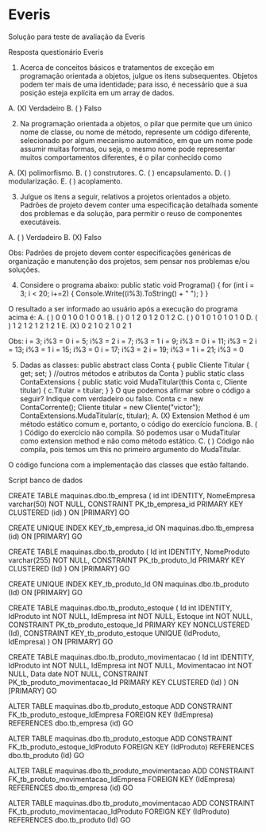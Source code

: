 ﻿# Everis
Solução para teste de avaliação da Everis

Resposta questionário Everis
1. Acerca de conceitos básicos e tratamentos de exceção em programação orientada a objetos, julgue os itens subsequentes. Objetos podem ter mais de uma identidade; para isso, é necessário que a sua posição esteja explícita em um array de dados.

A. (X) Verdadeiro
B. ( ) Falso

2. Na programação orientada a objetos, o pilar que permite que um único nome de classe, ou nome de método, represente um código diferente, selecionado por algum mecanismo automático, em que um nome pode assumir muitas formas, ou seja, o mesmo nome pode representar muitos comportamentos diferentes, é o pilar conhecido como

A. (X) polimorfismo.
B. ( ) construtores.
C. ( ) encapsulamento.
D. ( ) modularização.
E. ( ) acoplamento.

3. Julgue os itens a seguir, relativos a projetos orientados a objeto. Padrões de projeto devem conter uma especificação detalhada somente dos problemas e da solução, para permitir o reuso de componentes executáveis.

A. ( ) Verdadeiro
B. (X) Falso

Obs: Padrões de projeto devem conter especificações genéricas de organização e manutenção dos projetos, sem pensar nos problemas e/ou soluções.

4. Considere o programa abaixo:
public static void Programa()
{
for (int i = 3; i < 20; i+=2)
{
Console.Write((i%3).ToString() + " ");
}
}

O resultado a ser informado ao usuário após a execução do programa acima é:
A. ( ) 0 0 1 0 0 1 0 0 1
B. ( ) 0 1 2 0 1 2 0 1 2
C. ( ) 0 1 0 1 0 1 0 1 0
D. ( ) 1 2 1 2 1 2 1 2 1
E. (X) 0 2 1 0 2 1 0 2 1

Obs:
i = 3; i%3 = 0
i = 5; i%3 = 2
i = 7; i%3 = 1
i = 9; i%3 = 0
i = 11; i%3 = 2
i = 13; i%3 = 1
i = 15; i%3 = 0
i = 17; i%3 = 2
i = 19; i%3 = 1
i = 21; i%3 = 0

5. Dadas as classes:
public abstract class Conta
{
public Cliente Titular { get; set; }
//outros métodos e atributos da Conta
}
public static class ContaExtensions
{
public static void MudaTitular(this Conta c, Cliente titular)
{
c.Titular = titular;
}
}
O que podemos afirmar sobre o código a seguir? Indique com verdadeiro ou falso.
Conta c = new ContaCorrente();
Cliente titular = new Cliente("victor");
ContaExtensions.MudaTitular(c, titular);
A. (X) Extension Method é um método estático comum e, portanto, o código do exercício funciona.
B. ( ) Código do exercício não compila. Só podemos usar o MudaTitular como extension method e não como método estático.
C. ( ) Código não compila, pois temos um this no primeiro argumento do MudaTitular.

O código funciona com a implementação das classes que estão faltando.






















Script banco de dados

CREATE TABLE maquinas.dbo.tb_empresa (
  id int IDENTITY,
  NomeEmpresa varchar(50) NOT NULL,
  CONSTRAINT PK_tb_empresa_id PRIMARY KEY CLUSTERED (id)
)
ON [PRIMARY]
GO

CREATE UNIQUE INDEX KEY_tb_empresa_id
  ON maquinas.dbo.tb_empresa (id)
  ON [PRIMARY]
GO

CREATE TABLE maquinas.dbo.tb_produto (
  Id int IDENTITY,
  NomeProduto varchar(255) NOT NULL,
  CONSTRAINT PK_tb_produto_Id PRIMARY KEY CLUSTERED (Id)
)
ON [PRIMARY]
GO

CREATE UNIQUE INDEX KEY_tb_produto_Id
  ON maquinas.dbo.tb_produto (Id)
  ON [PRIMARY]
GO

CREATE TABLE maquinas.dbo.tb_produto_estoque (
  Id int IDENTITY,
  IdProduto int NOT NULL,
  IdEmpresa int NOT NULL,
  Estoque int NOT NULL,
  CONSTRAINT PK_tb_produto_estoque_Id PRIMARY KEY NONCLUSTERED (Id),
  CONSTRAINT KEY_tb_produto_estoque UNIQUE (IdProduto, IdEmpresa)
)
ON [PRIMARY]
GO

CREATE TABLE maquinas.dbo.tb_produto_movimentacao (
  Id int IDENTITY,
  IdProduto int NOT NULL,
  IdEmpresa int NOT NULL,
  Movimentacao int NOT NULL,
  Data date NOT NULL,
  CONSTRAINT PK_tb_produto_movimentacao_Id PRIMARY KEY CLUSTERED (Id)
)
ON [PRIMARY]
GO


ALTER TABLE maquinas.dbo.tb_produto_estoque
  ADD CONSTRAINT FK_tb_produto_estoque_IdEmpresa FOREIGN KEY (IdEmpresa) REFERENCES dbo.tb_empresa (id)
GO

ALTER TABLE maquinas.dbo.tb_produto_estoque
  ADD CONSTRAINT FK_tb_produto_estoque_IdProduto FOREIGN KEY (IdProduto) REFERENCES dbo.tb_produto (Id)
GO

ALTER TABLE maquinas.dbo.tb_produto_movimentacao
  ADD CONSTRAINT FK_tb_produto_movimentacao_IdEmpresa FOREIGN KEY (IdEmpresa) REFERENCES dbo.tb_empresa (id)
GO

ALTER TABLE maquinas.dbo.tb_produto_movimentacao
  ADD CONSTRAINT FK_tb_produto_movimentacao_IdProduto FOREIGN KEY (IdProduto) REFERENCES dbo.tb_produto (Id)
GO

